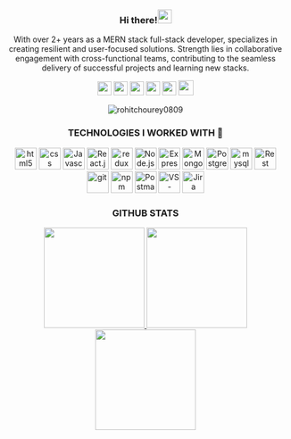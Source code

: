 <h3 align="center">Hi there!<img src="https://media.giphy.com/media/hvRJCLFzcasrR4ia7z/giphy.gif" width="25"></h3>
<p align="center">With over 2+ years as a MERN stack full-stack developer, specializes in creating resilient and user-focused solutions. Strength lies in collaborative engagement with cross-functional teams, contributing to the seamless delivery of successful projects and learning new stacks.</p>

  
<p align="center">
  <a href="mailto:tech.rohitchourey@gmail.com" target="_blank"><img height="25" src = "https://img.shields.io/badge/gmail-c14438?&style=for-the-badge&logo=gmail&logoColor=white"></a>
  <a href="https://linkedin.com/in/rohit-chourey" target="_blank"><img height="25" src = "https://img.shields.io/badge/-LinkedIn-0e76a8?style=for-the-badge&logo=Linkedin&logoColor=white"></a>
  <a href="https://rohit-personal-react-port-folio.vercel.app/" target="_blank"><img height="25" src = "https://img.shields.io/badge/Website-3b5998?style=for-the-badge&logo=google-chrome&logoColor=white"></a>
  <a href="https://twitter.com/rohitchourey19" target="_blank"><img height="25" src = "https://img.shields.io/badge/X-000000?style=for-the-badge&logo=x&logoColor=white"></a>
 <a href="https://www.instagram.com/rohitchourey/" target="_blank"><img height="25" src = "https://img.shields.io/badge/Instagram-E4405F?style=for-the-badge&logo=instagram&logoColor=white"></a>
  <a href="https://medium.com/@rohit1995chourey" target="_blank"><img height="27" src = "https://img.shields.io/badge/Medium-12100E?style=for-the-badge&logo=medium&logoColor=white"></a>
 
</p>
<p align="center"> <img src="https://komarev.com/ghpvc/?username=rohitchourey0809&label=Profile%20views&color=0e75b6&style=flat" alt="rohitchourey0809" /> </p>



<!----------------------------------------------------------------TECHNOLOGIES---------------------------------------------------------------------------->
<!--LINK FOR ICONS = https://github.com/marwin1991/profile-technology-icons -->

<h3 align="center">TECHNOLOGIES I WORKED WITH 🔧</h3>
<p align="center">
<a><img src="https://user-images.githubusercontent.com/25181517/192158954-f88b5814-d510-4564-b285-dff7d6400dad.png" width="39" height="39" alt="html5"/></a>
<a><img src="https://user-images.githubusercontent.com/25181517/183898674-75a4a1b1-f960-4ea9-abcb-637170a00a75.png" width="39" height="39" alt="css"/></a>
<a><img src="https://user-images.githubusercontent.com/25181517/117447155-6a868a00-af3d-11eb-9cfe-245df15c9f3f.png" width="39" height="39" alt="Javascript"/></a>
<a><img src="https://user-images.githubusercontent.com/25181517/183897015-94a058a6-b86e-4e42-a37f-bf92061753e5.png" width="39" height="39" alt="React.js"/></a>
<a><img src="https://user-images.githubusercontent.com/25181517/187896150-cc1dcb12-d490-445c-8e4d-1275cd2388d6.png" width="39" height="39" alt="redux"/></a>
<a><img src="https://user-images.githubusercontent.com/25181517/183568594-85e280a7-0d7e-4d1a-9028-c8c2209e073c.png" width="39" height="39" alt="Node.js"/></a>
<a><img src="https://user-images.githubusercontent.com/25181517/183859966-a3462d8d-1bc7-4880-b353-e2cbed900ed6.png" width="39" height="39" alt="Express.js"/></a>
<a><img src="https://user-images.githubusercontent.com/25181517/182884177-d48a8579-2cd0-447a-b9a6-ffc7cb02560e.png" width="39" height="39" alt="MongoDB"/></a>
<a><img src="https://user-images.githubusercontent.com/25181517/117208740-bfb78400-adf5-11eb-97bb-09072b6bedfc.png" width="39" height="39" alt="PostgreSQL"/></a>
<a><img src="https://user-images.githubusercontent.com/25181517/183896128-ec99105a-ec1a-4d85-b08b-1aa1620b2046.png" width="39" height="39" alt="mysql"/></a>
<a><img src="https://user-images.githubusercontent.com/25181517/192107858-fe19f043-c502-4009-8c47-476fc89718ad.png" width="39" height="39" alt="Rest API"/></a>
<a><img src="https://user-images.githubusercontent.com/25181517/192108372-f71d70ac-7ae6-4c0d-8395-51d8870c2ef0.png" width="39" height="39" alt="git"/></a>
<a><img src="https://user-images.githubusercontent.com/25181517/121401671-49102800-c959-11eb-9f6f-74d49a5e1774.png" width="39" height="39" alt="npm"/></a>
<a><img src="https://user-images.githubusercontent.com/25181517/192109061-e138ca71-337c-4019-8d42-4792fdaa7128.png" width="39" height="39" alt="Postman"/></a>
<a><img src="https://user-images.githubusercontent.com/25181517/192108891-d86b6220-e232-423a-bf5f-90903e6887c3.png" width="39" height="39" alt="VS-code"/></a>
<a><img src="https://user-images.githubusercontent.com/25181517/183912952-83784e94-629d-4c34-a961-ae2ae795b662.png" width="39" height="39" alt="Jira"/></a>
<!-- <a><img src="" width="39" height="39" alt=""/></a> -->
</p>

<!----------------------------------------------------------------GITHUB STATS---------------------------------------------------------------------------->
<h3 align="center">GITHUB STATS</h3>

<p align="center">
 <a href="https://github.com/salove16">
  <img height="180em" src="https://github-readme-streak-stats.herokuapp.com?user=rohitchourey0809&theme=github-dark-blue&date_format=j%20M%5B%20Y%5D"/>
  <img height="180em" src="https://github-readme-stats-eight-theta.vercel.app/api/top-langs/?username=rohitchourey0809&layout=compact&langs_count=8&theme=algolia"/>
 </a>
  <img height="180em" src="https://github-readme-stats-eight-theta.vercel.app/api?username=rohitchourey0809&show_icons=true&theme=algolia&include_all_commits=true&count_private=true"/>
</p>
<!----------------------------------------------------------------GITHUB STATS---------------------------------------------------------------------------->

















 <!-- <a href="https://dev.to/aakashvani" target="_blank"><img height="27" src = "https://img.shields.io/badge/DEV.TO-%230A0A0A.svg?&style=for-the-badge&logo=dev.to&logoColor=white"></a> -->
<!-- 

<p> With over 1+ year as a MERN stack full-stack developer, specializes in creating resilient and user-focused solutions. Strength lies in collaborative engagement with cross-functional teams, contributing to the seamless delivery of successful projects and learning new stacks.</p> 

-->

